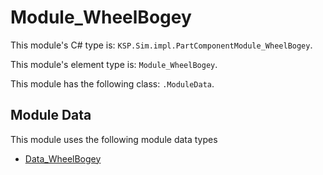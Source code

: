 # Module_WheelBogey

This module's C# type is: `KSP.Sim.impl.PartComponentModule_WheelBogey`.

This module's element type is: `Module_WheelBogey`.

This module has the following class: `.ModuleData`.

## Module Data

This module uses the following module data types

- [Data_WheelBogey](Data_WheelBogey.md)